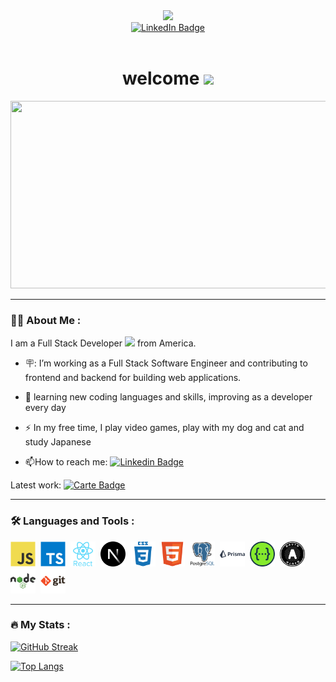 <div id="header" align="center">
  <img src="https://media.giphy.com/media/CTX0ivSQbI78A/giphy.gif" width="200" />
   <div id="badges">
  <a href="https://www.linkedin.com/in/brianwheeeler/">
    <img src="https://img.shields.io/badge/LinkedIn-blue?style=for-the-badge&logo=linkedin&logoColor=white" alt="LinkedIn Badge"/>
  </a>
  </div>
  <img src="https://komarev.com/ghpvc/?username=denoku&style=flat-square&color=blue" alt=""/>
  <h1>
  welcome
  <img src="https://media.giphy.com/media/hvRJCLFzcasrR4ia7z/giphy.gif" width="30px"/>
</h1>
 </div>
 <div align="center">
  <img src="https://media.giphy.com/media/9GIE4bg4EV7UYFeP5B/giphy.gif" width="600" height="300"/>
</div>
 
 ---

### :man_technologist: About Me :
I am a Full Stack Developer <img src="https://media.giphy.com/media/13GIgrGdslD9oQ/giphy.gif" width="30"> from America.
- 🪧: I’m working as a Full Stack Software Engineer and contributing to frontend and backend for building web applications.

- :seedling: learning new coding languages and skills, improving as a developer every day

- :zap: In my free time, I play video games, play with my dog and cat and study Japanese

- :mailbox:How to reach me: [![Linkedin Badge](https://img.shields.io/badge/-LinkedIn-blue?style=flat&logo=Linkedin&logoColor=white)](https://www.linkedin.com/in/brianwheeeler/)

Latest work: <a href="https://github.com/denoku/auth-tutorial">
    <img src="https://external-content.duckduckgo.com/iu/?u=https%3A%2F%2Ftse3.mm.bing.net%2Fth%3Fid%3DOIP.MKFpnlCnp9Q6Uc6IIXvHpwAAAA%26pid%3DApi&f=1&ipt=e60c53bf9ddbbb5c24a5b2f5509f8eed4b7c919fa118e96e36bfd74d42015aa6&ipo=images" alt="Carte Badge" width="40" height="40"/>
  </a>

---

### :hammer_and_wrench: Languages and Tools :
<div>
  <img src="https://github.com/devicons/devicon/blob/master/icons/javascript/javascript-original.svg" title="JavaScript" alt="JavaScript" width="40" height="40"/>&nbsp;
  <img src="https://github.com/devicons/devicon/blob/master/icons/typescript/typescript-original.svg" title="typescript" alt="ts" width="40" height="40"/>&nbsp;
  <img src="https://github.com/devicons/devicon/blob/master/icons/react/react-original-wordmark.svg" title="React" alt="React" width="40" height="40"/>&nbsp;
  <img src="https://github.com/devicons/devicon/blob/master/icons/nextjs/nextjs-original.svg" title="next"  alt="next" width="40" height="40"/>&nbsp;
  <img src="https://github.com/devicons/devicon/blob/master/icons/css3/css3-plain-wordmark.svg"  title="CSS3" alt="CSS" width="40" height="40"/>&nbsp;
  <img src="https://github.com/devicons/devicon/blob/master/icons/html5/html5-original.svg" title="HTML5" alt="HTML" width="40" height="40"/>&nbsp;
  <img src="https://github.com/devicons/devicon/blob/master/icons/postgresql/postgresql-original-wordmark.svg" title="post" alt="post" width="40" height="40"/>&nbsp;
  <img src="https://github.com/devicons/devicon/blob/master/icons/prisma/prisma-original-wordmark.svg" title="prisma" alt="prisma" width="40" height="40"/>&nbsp;
  <img src="https://github.com/devicons/devicon/blob/master/icons/swagger/swagger-original.svg"  title="swag" alt="swag" width="40" height="40"/>&nbsp;
  <img src="https://github.com/devicons/devicon/blob/master/icons/oauth/oauth-plain.svg" title="oauth" alt="oauth" width="40" height="40"/>
  <img src="https://github.com/devicons/devicon/blob/master/icons/nodejs/nodejs-original-wordmark.svg" title="NodeJS" alt="NodeJS" width="40" height="40"/>&nbsp;
  <img src="https://github.com/devicons/devicon/blob/master/icons/git/git-original-wordmark.svg" title="Git" **alt="Git" width="40" height="40"/>
</div>

---

### :fire: My Stats :
[![GitHub Streak](http://github-readme-streak-stats.herokuapp.com?user=denoku&theme=dark&background=000000)](https://git.io/streak-stats)

[![Top Langs](https://github-readme-stats.vercel.app/api/top-langs/?username=denoku&layout=compact&theme=vision-friendly-dark)](https://github.com/anuraghazra/github-readme-stats)

